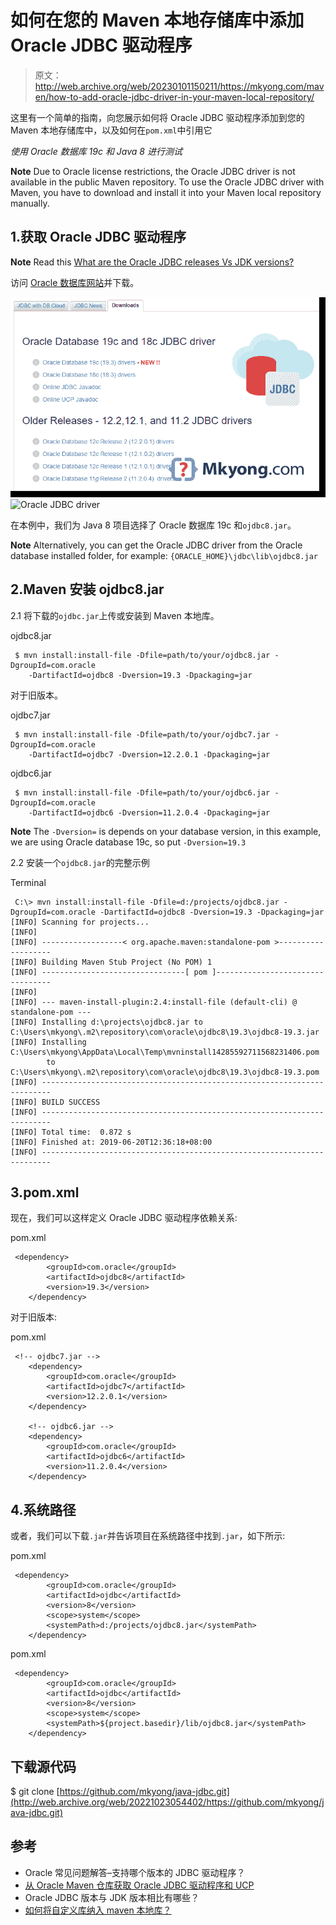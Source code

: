 # 如何在您的 Maven 本地存储库中添加 Oracle JDBC 驱动程序

> 原文：<http://web.archive.org/web/20230101150211/https://mkyong.com/maven/how-to-add-oracle-jdbc-driver-in-your-maven-local-repository/>

这里有一个简单的指南，向您展示如何将 Oracle JDBC 驱动程序添加到您的 Maven 本地存储库中，以及如何在`pom.xml`中引用它

*使用 Oracle 数据库 19c 和 Java 8 进行测试*

**Note**
Due to Oracle license restrictions, the Oracle JDBC driver is not available in the public Maven repository. To use the Oracle JDBC driver with Maven, you have to download and install it into your Maven local repository manually.

## 1.获取 Oracle JDBC 驱动程序

**Note**
Read this [What are the Oracle JDBC releases Vs JDK versions?](http://web.archive.org/web/20221023054402/https://www.oracle.com/technetwork/database/enterprise-edition/jdbc-faq-090281.html#01_01)

访问 [Oracle 数据库网站](http://web.archive.org/web/20221023054402/https://www.oracle.com/technetwork/database/application-development/jdbc/downloads/index.html)并下载。

![Oracle JDBC driver](img/e33b16c06f200ac1a5b75b6237507f26.png)![Oracle JDBC driver](img/c8d4a28585d4469ebf2f550592c24edb.png)

在本例中，我们为 Java 8 项目选择了 Oracle 数据库 19c 和`ojdbc8.jar`。

**Note**
Alternatively, you can get the Oracle JDBC driver from the Oracle database installed folder, for example: `{ORACLE_HOME}\jdbc\lib\ojdbc8.jar`

## 2.Maven 安装 ojdbc8.jar

2.1 将下载的`ojdbc.jar`上传或安装到 Maven 本地库。

ojdbc8.jar

```
 $ mvn install:install-file -Dfile=path/to/your/ojdbc8.jar -DgroupId=com.oracle 
	-DartifactId=ojdbc8 -Dversion=19.3 -Dpackaging=jar 
```

对于旧版本。

ojdbc7.jar

```
 $ mvn install:install-file -Dfile=path/to/your/ojdbc7.jar -DgroupId=com.oracle 
	-DartifactId=ojdbc7 -Dversion=12.2.0.1 -Dpackaging=jar 
```

ojdbc6.jar

```
 $ mvn install:install-file -Dfile=path/to/your/ojdbc6.jar -DgroupId=com.oracle 
	-DartifactId=ojdbc6 -Dversion=11.2.0.4 -Dpackaging=jar 
```

**Note**
The `-Dversion=` is depends on your database version, in this example, we are using Oracle database 19c, so put `-Dversion=19.3`

2.2 安装一个`ojdbc8.jar`的完整示例

Terminal

```
 C:\> mvn install:install-file -Dfile=d:/projects/ojdbc8.jar -DgroupId=com.oracle -DartifactId=ojdbc8 -Dversion=19.3 -Dpackaging=jar
[INFO] Scanning for projects...
[INFO]
[INFO] ------------------< org.apache.maven:standalone-pom >-------------------
[INFO] Building Maven Stub Project (No POM) 1
[INFO] --------------------------------[ pom ]---------------------------------
[INFO]
[INFO] --- maven-install-plugin:2.4:install-file (default-cli) @ standalone-pom ---
[INFO] Installing d:\projects\ojdbc8.jar to C:\Users\mkyong\.m2\repository\com\oracle\ojdbc8\19.3\ojdbc8-19.3.jar
[INFO] Installing C:\Users\mkyong\AppData\Local\Temp\mvninstall14285592711568231406.pom 
		to C:\Users\mkyong\.m2\repository\com\oracle\ojdbc8\19.3\ojdbc8-19.3.pom
[INFO] ------------------------------------------------------------------------
[INFO] BUILD SUCCESS
[INFO] ------------------------------------------------------------------------
[INFO] Total time:  0.872 s
[INFO] Finished at: 2019-06-20T12:36:18+08:00
[INFO] ------------------------------------------------------------------------ 
```

## 3.pom.xml

现在，我们可以这样定义 Oracle JDBC 驱动程序依赖关系:

pom.xml

```
 <dependency>
		<groupId>com.oracle</groupId>
		<artifactId>ojdbc8</artifactId>
		<version>19.3</version>
	</dependency> 
```

对于旧版本:

pom.xml

```
 <!-- ojdbc7.jar -->
	<dependency>
		<groupId>com.oracle</groupId>
		<artifactId>ojdbc7</artifactId>
		<version>12.2.0.1</version>
	</dependency>

	<!-- ojdbc6.jar -->
	<dependency>
		<groupId>com.oracle</groupId>
		<artifactId>ojdbc6</artifactId>
		<version>11.2.0.4</version>
	</dependency> 
```

## 4.系统路径

或者，我们可以下载`.jar`并告诉项目在系统路径中找到`.jar`，如下所示:

pom.xml

```
 <dependency>
		<groupId>com.oracle</groupId>
		<artifactId>ojdbc</artifactId>
		<version>8</version>
		<scope>system</scope>
		<systemPath>d:/projects/ojdbc8.jar</systemPath>
	</dependency> 
```

pom.xml

```
 <dependency>
		<groupId>com.oracle</groupId>
		<artifactId>ojdbc</artifactId>
		<version>8</version>
		<scope>system</scope>
		<systemPath>${project.basedir}/lib/ojdbc8.jar</systemPath>
	</dependency> 
```

## 下载源代码

$ git clone [https://github.com/mkyong/java-jdbc.git](http://web.archive.org/web/20221023054402/https://github.com/mkyong/java-jdbc.git)

## 参考

*   Oracle 常见问题解答–支持哪个版本的 JDBC 驱动程序？
*   [从 Oracle Maven 仓库获取 Oracle JDBC 驱动程序和 UCP](http://web.archive.org/web/20221023054402/https://blogs.oracle.com/dev2dev/get-oracle-jdbc-drivers-and-ucp-from-oracle-maven-repository-without-ides)
*   Oracle JDBC 版本与 JDK 版本相比有哪些？
*   [如何将自定义库纳入 maven 本地库？](http://web.archive.org/web/20221023054402/https://www.mkyong.com/maven/how-to-include-library-manully-into-maven-local-repository/)

<input type="hidden" id="mkyong-current-postId" value="8584">